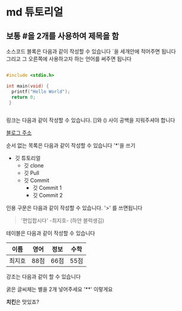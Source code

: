 # md 튜토리얼 
## 보통 #을 2개를 사용하여 제목을 함


소스코드 블록은 다음과 같이 작성할 수 있습니다 `을 세개안에 적어주면 됩니다  
그리고 그 오른쪽에 사용하고자 하는 언어를 써주면 됩니다
```c

#include <stdio.h>

int main(void) {
  printf("Hello World");
  return 0;
 }
 
```

링크는 다음과 같이 작성할 수 있습니다.
[]와 () 사이 공백을 지워주셔야 합니다 

[블로그 주소](https://blog.naver.com/ndb796)

순서 없는 목록은 다음과 같이 작성할 수 있습니다 '*'을 쓰기

* 깃 튜토리얼
  * 깃 clone
  * 깃 Pull
  * 깃 Commit
    * 깃 Commit 1
    * 깃 Commit 2


인용 구문은 다음과 같이 작성할 수 있습니다. '>' 를 쓰면됩니다

> '편입합시다' -최지호- (하얀 블럭생김)

테이블은 다음과 같이 작성할 수 있습니다

이름|영어|정보|수학
---|---|---|---|
최지호|88점|66점|55점

강조는 다음과 같이 할 수 있습니다 

굵은 글씨체는 별을 2개 넣어주세요 '**' 이렇게요

**치킨**은 맛있죠?

